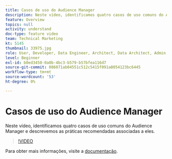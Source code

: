 ```yaml
---
title: Casos de uso do Audience Manager
description: Neste vídeo, identificamos quatro casos de uso comuns do Audience Manager e descrevemos as práticas recomendadas associadas a eles.
feature: Overview
topics: null
activity: understand
doc-type: feature video
team: Technical Marketing
kt: 5145
thumbnail: 33975.jpg
role: User, Developer, Data Engineer, Architect, Data Architect, Admin, Leader
level: Beginner
exl-id: b0ed3450-0a0b-4bc3-b579-b57bfea116d7
source-git-commit: 086071ab04551c512c5415f091a8054123bc6445
workflow-type: tm+mt
source-wordcount: '53'
ht-degree: 0%

---
```


# Casos de uso do Audience Manager

Neste vídeo, identificamos quatro casos de uso comuns do Audience Manager e descrevemos as práticas recomendadas associadas a eles.

>[!VIDEO](https://video.tv.adobe.com/v/37273/?quality=12&captions=por_br)

Para obter mais informações, visite a [documentação](https://experienceleague.adobe.com/docs/audience-manager/user-guide/aam-home.html?lang=pt-BR).
